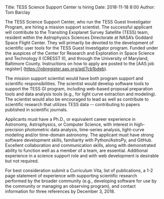 Title: TESS Science Support Center is hiring
Date: 2018-11-18 8:00
Author: Tom Barclay

The TESS Science Support Center, who run the TESS Guest Investigator Program, are hiring a mission support scientist. The successful applicant will contribute to the Transiting Exoplanet Survey Satellite (TESS) team, resident within the Astrophysics Sciences Directorate at NASA’s Goddard Space Flight Center. They will primarily be devoted to the development of scientific user tools for the TESS Guest Investigator program. Funded under the auspices of the Center for Research and Exploration in Space Science and Technology II (CRESST II), and through the University of Maryland, Baltimore County. Instructions on how to apply are posted to the [AAS job register]
(https://jobregister.aas.org/ad/7cb1bdeb).

The mission support scientist would have both program support and scientific responsibilities. The scientist would develop software tools to support the TESS GI program, including web-based proposal preparation tools and data analysis tools (e.g., for light curve extraction and modeling). The scientist would also be encouraged to lead as well as contribute to scientific research that utilizes TESS data -- contributing to papers published in scientific journals.

Applicants must have a Ph.D., or equivalent career experience in Astronomy, Astrophysics, or Computer Science, with interest in high-precision photometric data analysis, time-series analysis, light-curve modeling and/or time-domain astronomy. The applicant must have strong software development skills, familiarity with Python/AstroPy, and GitHub. Excellent collaboration and communication skills, along with demonstrated ability to function well as a member of a team, are essential. Additional experience in a science support role and with web development is desirable but not required.

For best consideration submit a Curriculum Vita, list of publications, a 1-2 page statement of experience with supporting scientific research performed by the broader community (e.g., developing software for use by the community or managing an observing program), and contact information for three references by December 3, 2018.